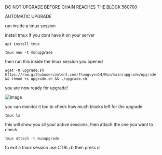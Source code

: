  DO NOT UPGRADE BEFORE CHAIN REACHES THE BLOCK 560700

AUTOMATIC UPGRADE

run inside a tmux session

install tmux if you dont have it on your server
```
apt install tmux
```
```
tmux new -t munupgrade
```
then run this inside the tmux session you opened

```
wget -O upgrade.sh https://raw.githubusercontent.com/thonguyen14/Mun/main/upgrade/upgrade.sh && chmod +x upgrade.sh && ./upgrade.sh
```

you are now ready for upgrade!

![image](https://user-images.githubusercontent.com/80441573/198813828-dad56226-12d2-4f95-87e7-69fff337341d.png)

you can monitor it too to check how much blocks left for the upgrade

```
tmux ls
```
this will show you all your active sessions, then attach the one you want to check

```
tmux attach -t munupgrade
```

to exit a tmux session use CTRL+b then press d
